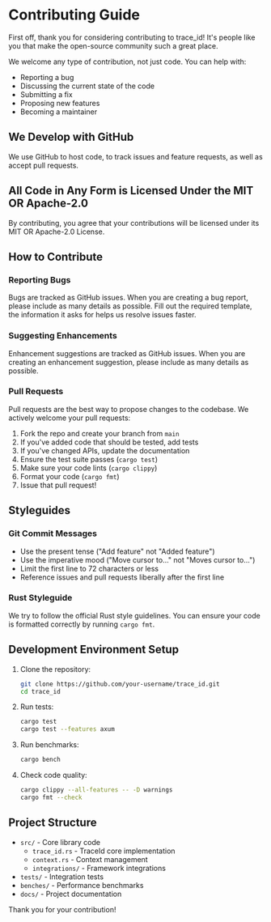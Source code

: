 # Contributing Guide

First off, thank you for considering contributing to trace_id! It's people like you that make the open-source community such a great place.

We welcome any type of contribution, not just code. You can help with:

- Reporting a bug
- Discussing the current state of the code
- Submitting a fix
- Proposing new features
- Becoming a maintainer

## We Develop with GitHub

We use GitHub to host code, to track issues and feature requests, as well as accept pull requests.

## All Code in Any Form is Licensed Under the MIT OR Apache-2.0

By contributing, you agree that your contributions will be licensed under its MIT OR Apache-2.0 License.

## How to Contribute

### Reporting Bugs

Bugs are tracked as GitHub issues. When you are creating a bug report, please include as many details as possible. Fill out the required template, the information it asks for helps us resolve issues faster.

### Suggesting Enhancements

Enhancement suggestions are tracked as GitHub issues. When you are creating an enhancement suggestion, please include as many details as possible.

### Pull Requests

Pull requests are the best way to propose changes to the codebase. We actively welcome your pull requests:

1. Fork the repo and create your branch from `main`
2. If you've added code that should be tested, add tests
3. If you've changed APIs, update the documentation
4. Ensure the test suite passes (`cargo test`)
5. Make sure your code lints (`cargo clippy`)
6. Format your code (`cargo fmt`)
7. Issue that pull request!

## Styleguides

### Git Commit Messages

- Use the present tense ("Add feature" not "Added feature")
- Use the imperative mood ("Move cursor to..." not "Moves cursor to...")
- Limit the first line to 72 characters or less
- Reference issues and pull requests liberally after the first line

### Rust Styleguide

We try to follow the official Rust style guidelines. You can ensure your code is formatted correctly by running `cargo fmt`.

## Development Environment Setup

1. Clone the repository:
   ```bash
   git clone https://github.com/your-username/trace_id.git
   cd trace_id
   ```

2. Run tests:
   ```bash
   cargo test
   cargo test --features axum
   ```

3. Run benchmarks:
   ```bash
   cargo bench
   ```

4. Check code quality:
   ```bash
   cargo clippy --all-features -- -D warnings
   cargo fmt --check
   ```

## Project Structure

- `src/` - Core library code
  - `trace_id.rs` - TraceId core implementation
  - `context.rs` - Context management
  - `integrations/` - Framework integrations
- `tests/` - Integration tests
- `benches/` - Performance benchmarks
- `docs/` - Project documentation

Thank you for your contribution!